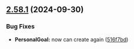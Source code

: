 ## [2.58.1](https://github.com/taskany-inc/issues/compare/v2.58.0...v2.58.1) (2024-09-30)


### Bug Fixes

* **PersonalGoal:** now can create again ([516f7bd](https://github.com/taskany-inc/issues/commit/516f7bd547ea5eb8575b149dd4439053161a88f3))

